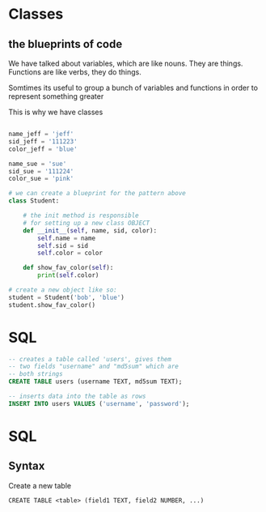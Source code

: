 # Classes
## the blueprints of code
We have talked about variables, which are like nouns. They are things. Functions are like verbs, they do things.

Somtimes its useful to group a bunch of variables and functions in order to represent something greater

This is why we have classes
```python

name_jeff = 'jeff'
sid_jeff = '111223'
color_jeff = 'blue'

name_sue = 'sue'
sid_sue = '111224'
color_sue = 'pink'

# we can create a blueprint for the pattern above
class Student:

    # the init method is responsible
    # for setting up a new class OBJECT
    def __init__(self, name, sid, color):
        self.name = name
        self.sid = sid
        self.color = color

    def show_fav_color(self):
        print(self.color)

# create a new object like so:
student = Student('bob', 'blue')
student.show_fav_color()
```

# SQL
```sql
-- creates a table called 'users', gives them
-- two fields "username" and "md5sum" which are
-- both strings
CREATE TABLE users (username TEXT, md5sum TEXT); 

-- inserts data into the table as rows
INSERT INTO users VALUES ('username', 'password');
```

# SQL

## Syntax
Create a new table
```
CREATE TABLE <table> (field1 TEXT, field2 NUMBER, ...)
```